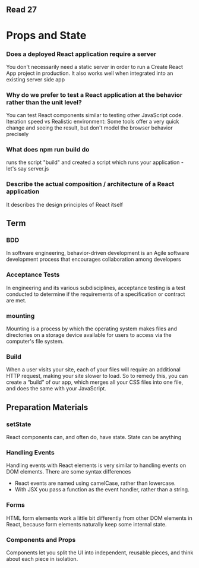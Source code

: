 ## Read 27

# Props and State

### Does a deployed React application require a server
You don't necessarily need a static server in order to run a Create React App project in production. 
It also works well when integrated into an existing server side app

### Why do we prefer to test a React application at the behavior rather than the unit level?
You can test React components similar to testing other JavaScript code. 
Iteration speed vs Realistic environment: Some tools offer a very quick 
change and seeing the result, but don't model the browser behavior precisely

### What does npm run build do
runs the script "build" and created a script which runs your application - let's say server.js

### Describe the actual composition / architecture of a React application
It describes the design principles of React itself

## Term

### BDD
In software engineering, behavior-driven development is an Agile software development process that encourages collaboration among developers

### Acceptance Tests
In engineering and its various subdisciplines, acceptance testing is a test conducted to determine if the requirements of a specification 
or contract are met.

### mounting
Mounting is a process by which the operating system makes files and directories on a storage device available for users to access via the 
computer's file system.

### Build
When a user visits your site, each of your files will require an additional HTTP request, making your site slower to load. So to remedy 
this, you can create a “build” of our app, which merges all your CSS files into one file, and does the same with your JavaScript.

## Preparation Materials

### setState 
React components can, and often do, have state. State can be anything

### Handling Events
Handling events with React elements is very similar to handling events on DOM elements. There are some syntax differences
- React events are named using camelCase, rather than lowercase.
- With JSX you pass a function as the event handler, rather than a string.

### Forms
HTML form elements work a little bit differently from other DOM elements in React, because form elements naturally keep some internal state.

### Components and Props
Components let you split the UI into independent, reusable pieces, and think about each piece in isolation.




